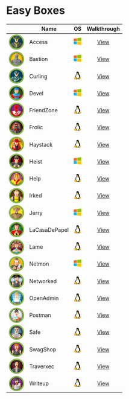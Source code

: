 # Easy Boxes

<!-- <img width=20 src=../_images/win.png> -->
<!-- <img width=20 src=../_images/lin.png> -->
<!-- <img width=20 src=../_images/gear.png> -->
<!-- <img width=20 src=../_images/bsd.png> -->

|                                                                 |  Name            |      OS                                |         Walkthrough                |
| --------------------------------------------------------------- | ---------------- |--------------------------------------- |:----------------------------------:|
| <img align="center" height=40 src="_images/Access.png"/>        | Access           | <img width=20 src=../_images/win.png>  | [View](Access/README.md)           |
| <img align="center" height=40 src="_images/Bastion.png"/>       | Bastion          | <img width=20 src=../_images/win.png>  | [View](Bastion/README.md)          |
| <img align="center" height=40 src="_images/Curling.png"/>       | Curling          | <img width=20 src=../_images/lin.png>  | [View](Curling/README.md)          |
| <img align="center" height=40 src="_images/Devel.png"/>         | Devel            | <img width=20 src=../_images/win.png>  | [View](Devel/README.md)            |
| <img align="center" height=40 src="_images/FriendZone.png"/>    | FriendZone       | <img width=20 src=../_images/lin.png>  | [View](Friendzone/README.md)       |
| <img align="center" height=40 src="_images/Frolic.png"/>        | Frolic           | <img width=20 src=../_images/lin.png>  | [View](Frolic/README.md)           |
| <img align="center" height=40 src="_images/Haystack.png"/>      | Haystack         | <img width=20 src=../_images/lin.png>  | [View](Haystack/README.md)         |
| <img align="center" height=40 src="_images/Heist.png"/>         | Heist            | <img width=20 src=../_images/win.png>  | [View](Heist/README.md)            |
| <img align="center" height=40 src="_images/Help.png"/>          | Help             | <img width=20 src=../_images/lin.png>  | [View](Help/README.md)             |
| <img align="center" height=40 src="_images/Irked.png"/>         | Irked            | <img width=20 src=../_images/lin.png>  | [View](Irked/README.md)            |
| <img align="center" height=40 src="_images/Jerry.png"/>         | Jerry            | <img width=20 src=../_images/win.png>  | [View](Jerry/README.md)            |
| <img align="center" height=40 src="_images/LaCasaDePapel.png"/> | LaCasaDePapel    | <img width=20 src=../_images/lin.png>  | [View](LaCasaDePapel/README.md)    |
| <img align="center" height=40 src="_images/Lame.png"/>          | Lame             | <img width=20 src=../_images/lin.png>  | [View](Lame/README.md)             |
| <img align="center" height=40 src="_images/Netmon.png"/>        | Netmon           | <img width=20 src=../_images/win.png>  | [View](Netmon/README.md)           |
| <img align="center" height=40 src="_images/Networked.png"/>     | Networked        | <img width=20 src=../_images/lin.png>  | [View](Networked/README.md)        |
| <img align="center" height=40 src="_images/OpenAdmin.png"/>     | OpenAdmin        | <img width=20 src=../_images/lin.png>  | [View](OpenAdmin/README.md)        |
| <img align="center" height=40 src="_images/Postman.png"/>       | Postman          | <img width=20 src=../_images/lin.png>  | [View](Postman/README.md)          |
| <img align="center" height=40 src="_images/Safe.png"/>          | Safe             | <img width=20 src=../_images/lin.png>  | [View](Safe/README.md)             |
| <img align="center" height=40 src="_images/SwagShop.png"/>      | SwagShop         | <img width=20 src=../_images/lin.png>  | [View](SwagShop/README.md)         |
| <img align="center" height=40 src="_images/Traverxec.png"/>     | Traverxec        | <img width=20 src=../_images/lin.png>  | [View](Traverxec/README.md)        |
| <img align="center" height=40 src="_images/Writeup.png"/>       | Writeup          | <img width=20 src=../_images/lin.png>  | [View](Ypuffy/README.md)           |